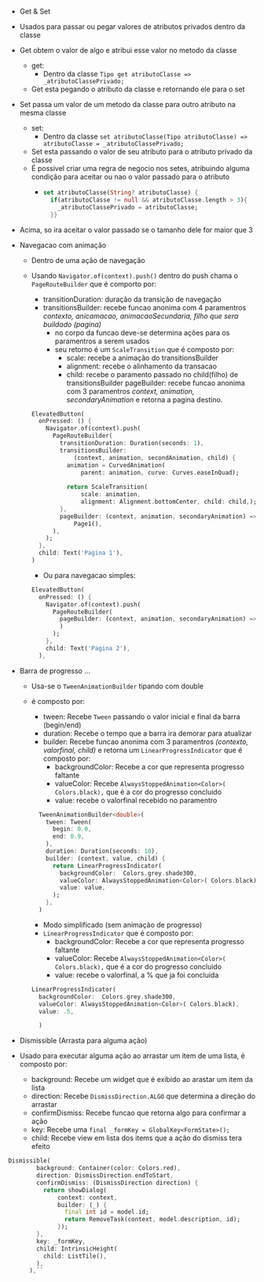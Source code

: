 - Get & Set
- Usados para passar ou pegar valores de atributos privados dentro da classe
- Get obtem o valor de algo e atribui esse valor no metodo da classe
  - get:
    - Dentro da classe ```Tipo get atributoClasse => _atributoClassePrivado;```
  - Get esta pegando o atributo da classe e retornando ele para o set
- Set passa um valor de um metodo da classe para outro atributo na mesma classe
  - set:
    - Dentro da classe ```set atributoClasse(Tipo atributoClasse) => atributoClasse = _atributoClassePrivado;```
  - Set esta passando o valor de seu atributo para o atributo privado da classe
  - É possivel criar uma regra de negocio nos setes, atribuindo alguma condição para aceitar ou nao o valor passado para o atributo
    - ```dart
      set atributoClasse(String? atributoClasse) {
        if(atributoClasse != null && atributoClasse.length > 3){
          _atributoClassePrivado = atributoClasse;
        }}
        ```
- Acima, so ira aceitar o valor passado se o tamanho dele for maior que 3
- Navegacao com animação
  - Dentro de uma ação de navegação
  - Usando ```Navigator.of(context).push()``` dentro do push chama o ```PageRouteBuilder``` que é comporto por:
    - transitionDuration: duração da transição de navegação
    - transitionsBuilder: recebe funcao anonima com 4 paramentros *contexto, anicamacao, animacaoSecundaria, filho que sera buildado (pagina)*
      - no corpo da funcao deve-se determina ações para os paramentros a serem usados
      - seu retorno é um ```ScaleTransition``` que é composto por:
        - scale: recebe a animação do transitionsBuilder
        - alignment: recebe o alinhamento da transacao
        - child: recebe o paramento passado no child(filho) de transitionsBuilder
    pageBuilder: recebe funcao anonima com 3 paramentros *context, animation, secondaryAnimation* e retorna a pagina destino.

    ```dart
    ElevatedButton(
      onPressed: () {
        Navigator.of(context).push(
          PageRouteBuilder(
            transitionDuration: Duration(seconds: 1),
            transitionsBuilder:
                (context, animation, secondAnimation, child) {
              animation = CurvedAnimation(
                  parent: animation, curve: Curves.easeInQuad);
                  
              return ScaleTransition(
                  scale: animation,
                  alignment: Alignment.bottomCenter, child: child,);
            },
            pageBuilder: (context, animation, secondaryAnimation) =>
                Page1(),
          ),
        );
      },
      child: Text('Pagina 1'),
    )
    ```

    - Ou para navegacao simples:

    ```dart
    ElevatedButton(
      onPressed: () {
        Navigator.of(context).push(
          PageRouteBuilder(
            pageBuilder: (context, animation, secondaryAnimation) => Page2(),
            )
          );
        },
        child: Text('Pagina 2'),
      ),
    ```

- Barra de progresso ...
  - Usa-se  o ```TweenAnimationBuilder``` tipando com double
  - é composto por:
    - tween: Recebe ```Tween``` passando o valor inicial e final da barra (begin/end)
    - duration: Recebe o tempo que a barra ira demorar para atualizar
    - builder: Recebe funcao anonima com 3 paramentros *(contexto, valorfinal, child)* e retorna um ```LinearProgressIndicator``` que é composto por:
      - backgroundColor: Recebe a cor que representa progresso faltante
      - valueColor: Recebe ```AlwaysStoppedAnimation<Color>( Colors.black),``` que é a cor do progresso concluido
      - value: recebe o valorfinal recebido no paramentro

    ```dart
      TweenAnimationBuilder<double>(
        tween: Tween(
          begin: 0.0,
          end: 0.9,
        ),
        duration: Duration(seconds: 10),
        builder: (context, value, child) {
          return LinearProgressIndicator(
            backgroundColor:  Colors.grey.shade300,
            valueColor: AlwaysStoppedAnimation<Color>( Colors.black),
            value: value,
          );
        },
      )
    ```

    - Modo simplificado (sem animação de progresso)
    - ```LinearProgressIndicator``` que é composto por:
      - backgroundColor: Recebe a cor que representa progresso faltante
      - valueColor: Recebe ```AlwaysStoppedAnimation<Color>( Colors.black),``` que é a cor do progresso concluido
      - value: recebe o valorfinal, a % que ja foi concluida

    ```dart
    LinearProgressIndicator(
      backgroundColor:  Colors.grey.shade300,
      valueColor: AlwaysStoppedAnimation<Color>( Colors.black),
      value: .5,

      )
    ```

- Dismissible (Arrasta para alguma ação)
- Usado para executar alguma ação ao arrastar um item de uma lista, é composto por:
  - background: Recebe um widget que é exibido ao arastar um item da lista
  - direction: Recebe ```DismissDirection.ALGO``` que determina a direção do arrastar
  - confirmDismiss: Recebe funcao que retorna algo para confirmar a ação
  - key: Recebe uma ```final _formKey = GlobalKey<FormState>();```
  - child: Recebe view em lista dos items que a ação do dismiss tera efeito

```dart
Dismissible(
        background: Container(color: Colors.red),
        direction: DismissDirection.endToStart,
        confirmDismiss: (DismissDirection direction) {
          return showDialog(
              context: context,
              builder: (_) {
                final int id = model.id;
                return RemoveTask(context, model.description, id);
              });
        },
        key: _formKey,
        child: IntrinsicHeight(
          child: ListTile(),
        ),
      ),``

```
